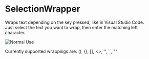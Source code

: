 # SelectionWrapper
Wraps text depending on the key pressed, like in Visual Studio Code.<br>
Just select the text you want to wrap, then enter the matching left character.

![Normal Use](https://i.imgur.com/2zqKjOu.gif)

Currently supported wrappings are: (), {}, [], <>, '', ``, ""  
